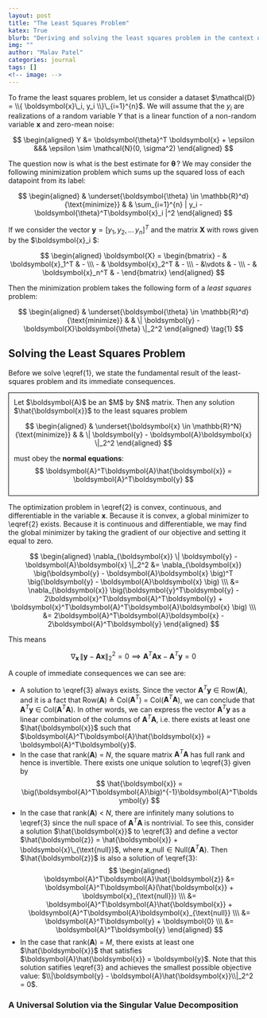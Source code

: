 ```yaml
---
layout: post
title: "The Least Squares Problem"
katex: True
blurb: "Deriving and solving the least squares problem in the context of linear regression"
img: ""
author: "Malav Patel"
categories: journal
tags: []
<!-- image: -->
---
```



To frame the least squares problem, let us consider a dataset $\mathcal{D} =  \\{ \boldsymbol{x}\_i, y_i \\}\_{i=1}^{n}$. We will assume that the $y_i$ are realizations of a random variable $Y$ that is a linear function of a non-random variable $\boldsymbol{x}$ and zero-mean noise:

$$
\begin{aligned}
    Y &= \boldsymbol{\theta}^T \boldsymbol{x} + \epsilon &&& \epsilon \sim \mathcal{N}(0, \sigma^2)
\end{aligned}
$$

The question now is what is the best estimate for $\boldsymbol{\theta}\,$? We may consider the following minimization problem which sums up the squared loss of each datapoint from its label:


$$
\begin{aligned}
& \underset{\boldsymbol{\theta} \in \mathbb{R}^d}{\text{minimize}}
& & \sum_{i=1}^{n} | y_i - \boldsymbol{\theta}^T\boldsymbol{x}_i |^2 
\end{aligned} 
$$

If we consider the vector $\boldsymbol{y} = [y_1,\, y_2,\, ...\, y_n]^T$ and the matrix $\boldsymbol{X}$ with rows given by the $\boldsymbol{x}_i $:

$$
\begin{aligned}
    \boldsymbol{X} = \begin{bmatrix}
    - & \boldsymbol{x}_1^T & -  \\\ 
    - & \boldsymbol{x}_2^T & -  \\\ 
    - &\vdots & - \\\ 
    - & \boldsymbol{x}_n^T & -
\end{bmatrix}
\end{aligned}
$$

Then the minimization problem takes the following form of a $\textit{least squares}$ problem:

$$
\begin{aligned}
& \underset{\boldsymbol{\theta} \in \mathbb{R}^d}{\text{minimize}}
& & \| \boldsymbol{y} - \boldsymbol{X}\boldsymbol{\theta} \|_2^2 
\end{aligned} \tag{1}
$$

## Solving the Least Squares Problem

Before we solve \eqref{1}, we state the fundamental result of the least-squares problem and its immediate consequences.

<div style="border: 1px solid black; padding: 10px;">
  Let $\boldsymbol{A}$ be an $M$ by $N$ matrix. Then any solution $\hat{\boldsymbol{x}}$ to the least squares problem

  $$
  \begin{aligned}
  & \underset{\boldsymbol{x} \in \mathbb{R}^N}{\text{minimize}}
  & & \| \boldsymbol{y} - \boldsymbol{A}\boldsymbol{x} \|_2^2 
  \end{aligned}
  $$

  must obey the $\textbf{normal equations}$:
  $$
  \boldsymbol{A}^T\boldsymbol{A}\hat{\boldsymbol{x}} = \boldsymbol{A}^T\boldsymbol{y}
  $$
</div>

The optimization problem in \eqref{2} is convex, continuous, and differentiable in the variable $\boldsymbol{x}$. Because it is convex, a global minimizer to \eqref{2} exists. Because it is continuous and differentiable, we may find the global minimizer by taking the gradient of our objective and setting it equal to zero.

$$
\begin{aligned}
 \nabla_{\boldsymbol{x}}  \| \boldsymbol{y} - \boldsymbol{A}\boldsymbol{x} \|_2^2 &= \nabla_{\boldsymbol{x}} \big(\boldsymbol{y} - \boldsymbol{A}\boldsymbol{x} \big)^T \big(\boldsymbol{y} - \boldsymbol{A}\boldsymbol{x} \big) \\\ 
 &= \nabla_{\boldsymbol{x}} \big(\boldsymbol{y}^T\boldsymbol{y} - 2\boldsymbol{x}^T\boldsymbol{A}^T\boldsymbol{y} + \boldsymbol{x}^T\boldsymbol{A}^T\boldsymbol{A}\boldsymbol{x} \big) \\\ 
 &= 2\boldsymbol{A}^T\boldsymbol{A}\boldsymbol{x} - 2\boldsymbol{A}^T\boldsymbol{y} 
\end{aligned}
$$

This means

$$
  \nabla_{\boldsymbol{x}} \,  \| \boldsymbol{y} - \boldsymbol{A}\boldsymbol{x} \|_2^2 = 0 \implies \boldsymbol{A}^T\boldsymbol{A}\boldsymbol{x} - \boldsymbol{A}^T\boldsymbol{y} = 0
$$

A couple of immediate consequences we can see are:

<!-- $$
\begin{itemize} -->
- A solution to \eqref{3} always exists. Since the vector $\boldsymbol{A}^T\boldsymbol{y}$ $\in$ Row($\boldsymbol{A}$), and it is a fact that Row($\boldsymbol{A}$) $\triangleq$ Col($\boldsymbol{A}^T$) = Col($\boldsymbol{A}^T\boldsymbol{A}$), we can conclude that $\boldsymbol{A}^T\boldsymbol{y}$ $\in$ Col($\boldsymbol{A}^T\boldsymbol{A}$). In other words, we can express the vector $\boldsymbol{A}^T\boldsymbol{y}$ as a linear combination of the columns of $\boldsymbol{A}^T\boldsymbol{A}$, i.e. there exists at least one $\hat{\boldsymbol{x}}$ such that $\boldsymbol{A}^T\boldsymbol{A}\hat{\boldsymbol{x}} = \boldsymbol{A}^T\boldsymbol{y}$.
- In the case that rank($\boldsymbol{A}$) = $N$, the square matrix $\boldsymbol{A}^T\boldsymbol{A}$ has full rank and hence is invertible. There exists one unique solution to \eqref{3} given by 
$$
    \hat{\boldsymbol{x}} = \big(\boldsymbol{A}^T\boldsymbol{A}\big)^{-1}\boldsymbol{A}^T\boldsymbol{y}
$$
- In the case that rank($\boldsymbol{A}$) $<$ $N$, there are infinitely many solutions to \eqref{3} since the null space of $\boldsymbol{A}^T\boldsymbol{A}$ is nontrivial. To see this, consider a solution $\hat{\boldsymbol{x}}$ to \eqref{3} and define a vector $\hat{\boldsymbol{z}} = \hat{\boldsymbol{x}} + \boldsymbol{x}\_{\text{null}}$, where $\boldsymbol{x}\_{\text{null}} \in \text{Null}(\boldsymbol{A}^T\boldsymbol{A})$. Then $\hat{\boldsymbol{z}}$ is also a solution of \eqref{3}:
$$
  \begin{aligned}
      \boldsymbol{A}^T\boldsymbol{A}\hat{\boldsymbol{z}} &= \boldsymbol{A}^T\boldsymbol{A}(\hat{\boldsymbol{x}} + \boldsymbol{x}_{\text{null}}) \\\ 
      &= \boldsymbol{A}^T\boldsymbol{A}\hat{\boldsymbol{x}} + \boldsymbol{A}^T\boldsymbol{A}\boldsymbol{x}_{\text{null}} \\\ 
      &= \boldsymbol{A}^T\boldsymbol{y} + \boldsymbol{0} \\\ 
      &= \boldsymbol{A}^T\boldsymbol{y}
  \end{aligned}
$$
- In the case that rank($\boldsymbol{A}$) = $M$, there exists at least one $\hat{\boldsymbol{x}}$ that satisfies $\boldsymbol{A}\hat{\boldsymbol{x}} = \boldsymbol{y}$. Note that this solution satifies \eqref{3} and achieves the smallest possible objective value: $\\|\boldsymbol{y} - \boldsymbol{A}\hat{\boldsymbol{x}}\\|_2^2 = 0$.
<!-- \end{itemize}
$$ -->

### A Universal Solution via the Singular Value Decomposition


